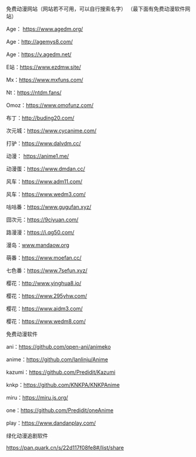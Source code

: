 免费动漫网站（网站若不可用，可以自行搜索名字）
（最下面有免费动漫软件网站）

Age： https://www.agedm.org/ 

Age：http://agemys8.com/ 

Age：https://v.agedm.net/

E站：https://www.ezdmw.site/

Mx：https://www.mxfuns.com/

Nt：https://ntdm.fans/ 

Omoz：https://www.omofunz.com/

布丁：http://buding20.com/

次元城：https://www.cycanime.com/

打驴：https://www.dalvdm.cc/

动漫： https://anime1.me/ 

动漫蛋：https://www.dmdan.cc/ 

风车：https://www.adm11.com/

风车：https://www.wedm3.com/

咕咕番：https://www.gugufan.xyz/

囧次元：https://9ciyuan.com/

路漫漫：https://i.qg50.com/

漫岛：www.mandaow.org

萌番：https://www.moefan.cc/

七色番：https://www.7sefun.xyz/

樱花：http://www.yinghua8.io/

樱花：https://www.295yhw.com/

樱花：https://www.aidm3.com/

樱花：https://www.wedm8.com/

免费动漫软件

ani：https://github.com/open-ani/animeko 

anime：https://github.com/lanlinju/Anime 

kazumi：https://github.com/Predidit/Kazumi 

knkp：https://github.com/KNKPA/KNKPAnime 

miru：https://miru.js.org/ 

one：https://github.com/Predidit/oneAnime 

play：https://www.dandanplay.com/

绿化动漫追剧软件

https://pan.quark.cn/s/22d117f08fe8#/list/share
